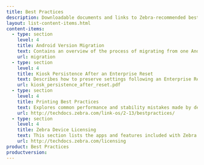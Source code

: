 ```yaml
---
title: Best Practices
description: Downloadable documents and links to Zebra-recommended best practices for tackling common issues.
layout: list-content-items.html
content-items:
  - type: section
    level: 4
    title: Android Version Migration
    text: Contains an overview of the process of migrating from one Android version to another and links to version-specific migration details.
    url: migration
  - type: section
    level: 4
    title: Kiosk Persistence After an Enterprise Reset
    text: Describes how to preserve settings following an Enterprise Reset on a persistence-enabled device that implements a secure Android launcher and/or its Kiosk Mode feature deployed using the Zebra StageNow administration tool or an enterprise mobile management (EMM) system such as those from SOTI or AirWatch (specific instructions provided). 
    url: kiosk_persistence_after_reset.pdf
  - type: section
    level: 4
    title: Printing Best Practices
    text: Explores common performance and stability mistakes made by developers and describes methods for avoiding them. Also covers practices for creating the best user experience for customers and how to get the most from Zebra value-added features. 
    url: http://techdocs.zebra.com/link-os/2-13/bestpractices/
  - type: section
    level: 4
    title: Zebra Device Licensing
    text: This section lists the apps and features included with Zebra Professional and Enterprise devices and describes the process of purchasing and applying a Mobile DNA Enterprise license to upgrade a Zebra Professional device for access to Enterprise-grade features.
    url: http://techdocs.zebra.com/licensing
product: Best Practices
productversion: 
---
```

















